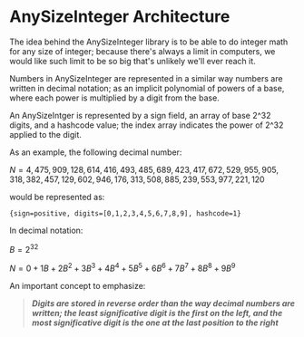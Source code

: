 # AnySizeInteger Architecture

The idea behind the AnySizeInteger library is to be able to do integer math
for any size of integer; because there's always a limit in computers, we would
like such limit to be so big that's unlikely we'll ever reach it.

Numbers in AnySizeInteger are represented in a similar way numbers are written
in decimal notation; as an implicit polynomial of powers of a base, where each
power is multiplied by a digit from the base.

An AnySizeIntger is represented by a sign field, an array of base 2^32
digits, and a hashcode value; the index array indicates the power of 2^32
applied to the digit.

As an example, the following decimal number:

$N = 4,475,909,128,614,416,493,485,689,423,417,672,529,955,905,318,382,457,129,602,946,176,313,508,885,239,553,977,221,120$

would be represented as:

`{sign=positive, digits=[0,1,2,3,4,5,6,7,8,9], hashcode=1}`

In decimal notation:

$B = 2^{32}$

$N = 0 + 1 B + 2 B^2 + 3 B^3 + 4 B^4 + 5 B^5 + 6 B^6 + 7 B^7 + 8 B^8 + 9 B^9$

An important concept to emphasize:

> ***Digits are stored in reverse order than the way decimal numbers are
written; the least significative digit is the first on the left, and the most
significative digit is the one at the last position to the right***



